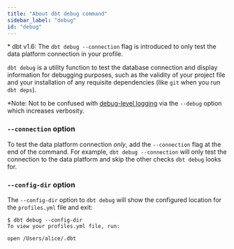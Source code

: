 ```yaml
---
title: "About dbt debug command"
sidebar_label: "debug"
id: "debug"
---
```


<Changelog>
* dbt v1.6: The <code>dbt debug --connection</code> flag is introduced to only test the data platform connection in your profile.
</Changelog>

`dbt debug` is a utility function to test the database connection and display information for debugging purposes, such as the validity of your project file and your installation of any requisite dependencies (like `git` when you run `dbt deps`).

*Note: Not to be confused with [debug-level logging](/reference/global-configs/about-global-configs#debug-level-logging) via the `--debug` option which increases verbosity.

<VersionBlock firstVersion="1.6">

### `--connection` option

To test the data platform connection _only_, add the `--connection` flag at the end of the command. For example, `dbt debug --connection` will only test the connection to the data platform and skip the other checks `dbt debug` looks for. 

</VersionBlock>

### `--config-dir` option

The `--config-dir` option to `dbt debug` will show the configured location for the `profiles.yml` file and exit:

```text
$ dbt debug --config-dir
To view your profiles.yml file, run:

open /Users/alice/.dbt
```
